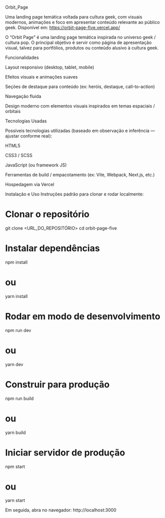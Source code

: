 Orbit_Page

Uma landing page temática voltada para cultura geek, com visuais modernos, animações e foco em apresentar conteúdo relevante ao público geek.
Disponível em: https://orbit-page-five.vercel.app/

O “Orbit Page” é uma landing page temática inspirada no universo geek / cultura pop.
O principal objetivo é servir como página de apresentação visual, talvez para portfólios, produtos ou conteúdo alusivo à cultura geek.

Funcionalidades

Layout responsivo (desktop, tablet, mobile)

Efeitos visuais e animações suaves

Seções de destaque para conteúdo (ex: heróis, destaque, call-to-action)

Navegação fluida

Design moderno com elementos visuais inspirados em temas espaciais / orbitais

Tecnologias Usadas

Possíveis tecnologias utilizadas (baseado em observação e inferência — ajustar conforme real):

HTML5

CSS3 / SCSS

JavaScript (ou framework JS)

Ferramentas de build / empacotamento (ex: Vite, Webpack, Next.js, etc.)

Hospedagem via Vercel


Instalação e Uso
Instruções padrão para clonar e rodar localmente:
# Clonar o repositório
git clone <URL_DO_REPOSITÓRIO>
cd orbit-page-five

# Instalar dependências
npm install
# ou
yarn install

# Rodar em modo de desenvolvimento
npm run dev
# ou
yarn dev

# Construir para produção
npm run build
# ou
yarn build

# Iniciar servidor de produção
npm start
# ou
yarn start

Em seguida, abra no navegador:
http://localhost:3000

